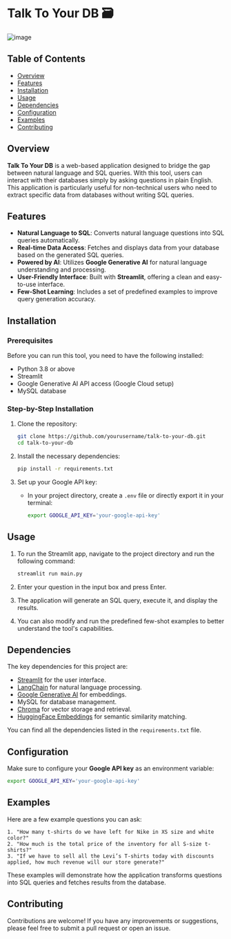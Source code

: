 # Talk To Your DB 🗃️

![image](https://github.com/user-attachments/assets/7e9406c3-25b9-43ff-b68d-83816eb1e51c)
<!-- Replace with the URL to your screenshot -->

## Table of Contents
- [Overview](#overview)
- [Features](#features)
- [Installation](#installation)
- [Usage](#usage)
- [Dependencies](#dependencies)
- [Configuration](#configuration)
- [Examples](#examples)
- [Contributing](#contributing)

## Overview
**Talk To Your DB** is a web-based application designed to bridge the gap between natural language and SQL queries. With this tool, users can interact with their databases simply by asking questions in plain English. This application is particularly useful for non-technical users who need to extract specific data from databases without writing SQL queries.

## Features
- **Natural Language to SQL**: Converts natural language questions into SQL queries automatically.
- **Real-time Data Access**: Fetches and displays data from your database based on the generated SQL queries.
- **Powered by AI**: Utilizes **Google Generative AI** for natural language understanding and processing.
- **User-Friendly Interface**: Built with **Streamlit**, offering a clean and easy-to-use interface.
- **Few-Shot Learning**: Includes a set of predefined examples to improve query generation accuracy.

## Installation

### Prerequisites
Before you can run this tool, you need to have the following installed:
- Python 3.8 or above
- Streamlit
- Google Generative AI API access (Google Cloud setup)
- MySQL database

### Step-by-Step Installation
1. Clone the repository:
    ```bash
    git clone https://github.com/yourusername/talk-to-your-db.git
    cd talk-to-your-db
    ```

2. Install the necessary dependencies:
    ```bash
    pip install -r requirements.txt
    ```

3. Set up your Google API key:
    - In your project directory, create a `.env` file or directly export it in your terminal:
      ```bash
      export GOOGLE_API_KEY='your-google-api-key'
      ```

## Usage

1. To run the Streamlit app, navigate to the project directory and run the following command:
    ```bash
    streamlit run main.py
    ```

2. Enter your question in the input box and press Enter.

3. The application will generate an SQL query, execute it, and display the results.

4. You can also modify and run the predefined few-shot examples to better understand the tool's capabilities.

## Dependencies

The key dependencies for this project are:
- [Streamlit](https://streamlit.io/) for the user interface.
- [LangChain](https://github.com/hwchase17/langchain) for natural language processing.
- [Google Generative AI](https://cloud.google.com/genai) for embeddings.
- MySQL for database management.
- [Chroma](https://www.trychroma.com/) for vector storage and retrieval.
- [HuggingFace Embeddings](https://huggingface.co/) for semantic similarity matching.

You can find all the dependencies listed in the `requirements.txt` file.

## Configuration

Make sure to configure your **Google API key** as an environment variable:
```bash
export GOOGLE_API_KEY='your-google-api-key'
```

## Examples
Here are a few example questions you can ask:

    1. "How many t-shirts do we have left for Nike in XS size and white color?"
    2. "How much is the total price of the inventory for all S-size t-shirts?"
    3. "If we have to sell all the Levi’s T-shirts today with discounts applied, how much revenue will our store generate?"

These examples will demonstrate how the application transforms questions into SQL queries and fetches results from the database.

## Contributing

Contributions are welcome! If you have any improvements or suggestions, please feel free to submit a pull request or open an issue.
